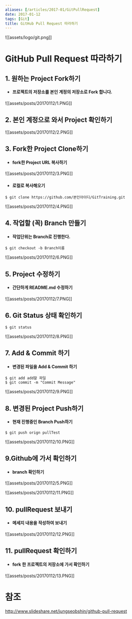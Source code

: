 ```yaml
---
aliases: [/articles/2017-01/GitPullRequest]
date: 2017-01-12
tags: [Git]
title: GitHub Pull Request 따라하기
---
```


![[assets/logo/git.png]]

# **GitHub Pull Request 따라하기**

## 1. 원하는 Project Fork하기
- #### 프로젝트의 저장소를 본인 계정의 저장소로 Fork 합니다.

![[assets/posts/20170112/1.PNG]]

## 2. 본인 계정으로 와서 Project 확인하기

![[assets/posts/20170112/2.PNG]]

## 3. Fork한 Project Clone하기
- #### fork한 Project URL 복사하기

![[assets/posts/20170112/3.PNG]]

- #### 로컬로 복사해오기

```shell
$ git clone https://github.com/본인아이디/GitTraining.git
```

![[assets/posts/20170112/4.PNG]]

## 4. 작업할 (꼭) Branch 만들기
- #### 작업단위는 Branch로 진행한다.

```shell
$ git checkout -b Branch이름
```

![[assets/posts/20170112/6.PNG]]

## 5. Project 수정하기
- #### 간단하게 README.md 수정하기

![[assets/posts/20170112/7.PNG]]

## 6. Git Status 상태 확인하기

```shell
$ git status
```

![[assets/posts/20170112/8.PNG]]

## 7. Add & Commit 하기
- #### 변경된 파일을 Add & Commit 하기

```shell
$ git add add할 파일
$ git commit -m "Commit Message"
```

![[assets/posts/20170112/9.PNG]]

## 8. 변경된 Project Push하기
- #### 현재 진행중인 Branch Push하기

```shell
$ git push orign pullTest
```

![[assets/posts/20170112/10.PNG]]

## 9.Github에 가서 확인하기
- #### branch 확인하기

![[assets/posts/20170112/5.PNG]]

![[assets/posts/20170112/11.PNG]]

## 10. pullRequest 보내기
- #### 메세지 내용을 작성하여 보내기

![[assets/posts/20170112/12.PNG]]

## 11. pullRequest 확인하기
- #### fork 한 프로젝트의 저장소에 가서 확인하기

![[assets/posts/20170112/13.PNG]]


# 참조
<http://www.slideshare.net/jungseobshin/github-pull-request>
